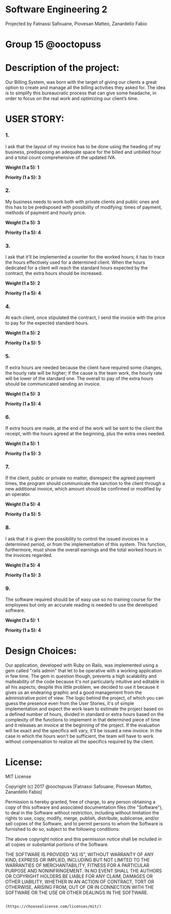 # Software Engineering 2
Projected by Fatnassi Safouane, Piovesan Matteo, Zanardello Fabio

# Group 15 @ooctopuss

# Description of the project:

Our Billing System, was born with the target of giving our clients a great option to create and manage all the billing activities they asked for. The idea is to simplify this bureaucratic process that can give some headache, in order to focus on the real work and optimizing our client’s time.

# USER STORY:

### 1. 
I ask that the layout of my invoice has to be done using the heading of my business, predisposing an adequate space for the billed and unbilled hour and a total count comprehensive of the updated IVA.

**Weight (1 a 5): 1**

**Priority (1 a 5): 3**

### 2.
My business needs to work both with private clients and public ones and this has to be predisposed with possibility of modifying: times of payment, methods of payment and hourly price.

**Weight (1 a 5): 3**

**Priority (1 a 5): 4**

### 3.
I ask that it’ll be implemented a counter for the worked hours; it has to trace the hours effectively used for a determined client. When the hours dedicated for a client will reach the standard hours expected by the contract, the extra hours should be increased.

**Weight (1 a 5): 2**

**Priority (1 a 5): 4**

### 4.
At each client, once stipulated the contract, I send the invoice with the price to pay for the expected standard hours.

**Weight (1 a 5): 2**

**Priority (1 a 5): 5**

### 5.
If extra hours are needed because the client have required some changes, the hourly rate will be higher; if the cause is the team work, the hourly rate will be lower of the standard one. The overall to pay of the extra hours should be communicated sending an invoice.

**Weight (1 a 5): 3**

**Priority (1 a 5): 4**

### 6.
If extra hours are made, at the end of the work will be sent to the client the receipt, with the hours agreed at the beginning, plus the extra ones needed.

**Weight (1 a 5): 1**

**Priority (1 a 5): 3**

### 7.
If the client, public or private no matter, disrespect the agreed payment times, the program should communicate the sanction to the client through a new additional invoice, which amount should be confirmed or modified by an operator.

**Weight (1 a 5): 4**

**Priority (1 a 5): 5**

### 8.
I ask that it is given the possibility to control the issued invoices in a determined period, or from the implementation of this system. This function, furthermore, must show the overall earnings and the total worked hours in the invoices regarded.

**Weight (1 a 5): 4**

**Priority (1 a 5): 3**

### 9.
The software required should be of easy use so no training course for the employees but only an accurate reading is needed to use the developed software.

**Weight (1 a 5): 1**

**Priority (1 a 5): 4**

# Design Choices:

Our application, developed with Ruby on Rails, was implemented using a gem called "rails admin" that let to be operative with a working application in few time. The gem in question though, prevents a high scalability and malleability of the code because it's not particularly intuitive and editable in all his aspects; despite this little problem, we decided to use it because it gives us an endearing graphic and a good management from the administrative point of view. The logic behind the project, of which you can guess the presence even from the User Stories, it's of simple implementation and expect the work team to estimate the project based on a defined number of hours, divided in standard or extra hours based on the complexity of the functions to implement in that determined piece of time and it releases an invoice at the beginning of the project. If the evaluation will be exact and the specifics will vary, it'll be issued a new invoice. In the case in which the hours won't be sufficient, the team will have to work without compensation to realize all the specifics required by the client.

# License:

MIT License

Copyright (c)  2017 @ooctopuss [Fatnassi Safouane, Piovesan Matteo, Zanardello Fabio]

Permission is hereby granted, free of charge, to any person obtaining a copy of this software and associated documentation files (the "Software"), to deal in the Software without restriction, including without limitation the rights to use, copy, modify, merge, publish, distribute, sublicense, and/or sell copies of the Software, and to permit persons to whom the Software is furnished to do so, subject to the following conditions: 

The above copyright notice and this permission notice shall be included in all
copies or substantial portions of the Software.

THE SOFTWARE IS PROVIDED "AS IS", WITHOUT WARRANTY OF ANY KIND, EXPRESS OR IMPLIED, INCLUDING BUT NOT LIMITED TO THE WARRANTIES OF MERCHANTABILITY, FITNESS FOR A PARTICULAR PURPOSE AND NONINFRINGEMENT. IN NO EVENT SHALL THE AUTHORS OR COPYRIGHT HOLDERS BE LIABLE FOR ANY CLAIM, DAMAGES OR OTHER LIABILITY, WHETHER IN AN ACTION OF CONTRACT, TORT OR OTHERWISE, ARISING FROM, OUT OF OR IN CONNECTION WITH THE SOFTWARE OR THE USE OR OTHER DEALINGS IN THE SOFTWARE.

                                            (https://choosealicense.com/licenses/mit/)


